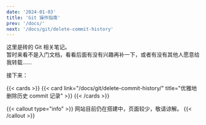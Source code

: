 ```yaml
---
date: '2024-01-03'
title: 'Git 操作指南'
prev: '/docs/'
next: '/docs/git/delete-commit-history'
---
```


这里是砖的 Git 相关笔记。  
暂时来看不是入门文档，看看后面有没有兴趣再补一下，或者有没有其他人愿意给我转载……

接下来：

{{< cards >}}
  {{< card link="/docs/git/delete-commit-history/" title="优雅地删除历史 commit 记录" >}}
{{< /cards >}}

{{< callout type="info" >}}
网站目前仍在搭建中，页面较少，敬请谅解。
{{< /callout >}}
